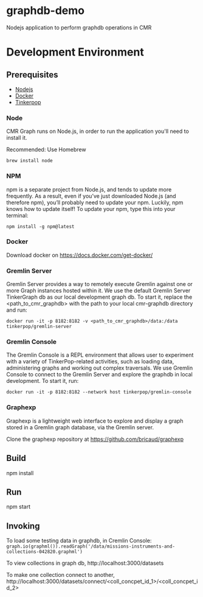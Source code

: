# graphdb-demo

Nodejs application to perform graphdb operations in CMR

# Development Environment

## Prerequisites
* [Nodejs](https://nodejs.org/en/)
* [Docker](https://docs.docker.com/install/)
* [Tinkerpop](https://tinkerpop.apache.org/)

### Node
CMR Graph runs on Node.js, in order to run the application you'll need to install it.

Recommended: Use Homebrew

```
brew install node
```

### NPM
npm is a separate project from Node.js, and tends to update more frequently. As a result, even if you’ve just downloaded Node.js (and therefore npm), you’ll probably need to update your npm. Luckily, npm knows how to update itself! To update your npm, type this into your terminal:

```
npm install -g npm@latest
```

### Docker
Download docker on https://docs.docker.com/get-docker/

### Gremlin Server
Gremlin Server provides a way to remotely execute Gremlin against one or more Graph instances hosted within it. We use the default Gremlin Server TinkerGraph db as our local development graph db. To start it, replace the <path_to_cmr_graphdb> with the path to your local cmr-graphdb directory and run:

```
docker run -it -p 8182:8182 -v <path_to_cmr_graphdb>/data:/data tinkerpop/gremlin-server
```

### Gremlin Console
The Gremlin Console is a REPL environment that allows user to experiment with a variety of TinkerPop-related activities, such as loading data, administering graphs and working out complex traversals. We use Gremlin Console to connect to the Gremlin Server and explore the graphdb in local development. To start it, run:

```
docker run -it -p 8182:8182 --network host tinkerpop/gremlin-console
```

### Graphexp
Graphexp is a lightweight web interface to explore and display a graph stored in a Gremlin graph database, via the Gremlin server.

Clone the graphexp repository at https://github.com/bricaud/graphexp

## Build

npm install

## Run

npm start

## Invoking

To load some testing data in graphdb, in Cremlin Console: `graph.io(graphml()).readGraph('/data/missions-instruments-and-collections-042820.graphml')`

To view collections in graph db, http://localhost:3000/datasets

To make one collection connect to another, http://localhost:3000/datasets/connect/<coll_concpet_id_1>/<coll_concpet_id_2>
